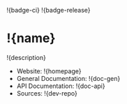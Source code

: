 
!{badge-ci}
!{badge-release}

# !{name}

!{description}

* Website: !{homepage}
* General Documentation: !{doc-gen}
* API Documentation: !{doc-api}
* Sources: !{dev-repo}

